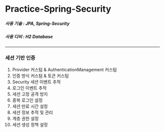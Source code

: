 # Practice-Spring-Security

##### 사용 기술 : JPA, Spring-Security
##### 사용 디비 : H2 Database

---

### 세션 기반 인증
1. Provider 커스텀 & AuthenticationManagement 커스텀
2. 인증 방식 커스텀 & 토큰 커스텀
3. Security 세션 이벤트 추적
4. 로그인 이벤트 추적
5. 세션 고정 공격 방지
6. 중복 로그인 설정
7. 세션 만료 시간 설정
8. 세션 정보 추적 및 관리
9. 계층 권한 설정
10. 세션 생성 정책 설정